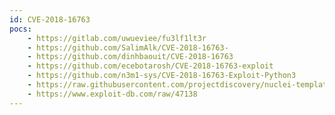 ```yaml
---
id: CVE-2018-16763
pocs:
    - https://gitlab.com/uwueviee/fu3lf1lt3r
    - https://github.com/SalimAlk/CVE-2018-16763-
    - https://github.com/dinhbaouit/CVE-2018-16763
    - https://github.com/ecebotarosh/CVE-2018-16763-exploit
    - https://github.com/n3m1-sys/CVE-2018-16763-Exploit-Python3
    - https://raw.githubusercontent.com/projectdiscovery/nuclei-templates/master/cves/CVE-2018-16763.yaml
    - https://www.exploit-db.com/raw/47138
---
```

